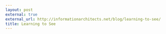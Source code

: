 ```yaml
---
layout: post
external: true
external_url: http://informationarchitects.net/blog/learning-to-see/
title: Learning to See
---
```

